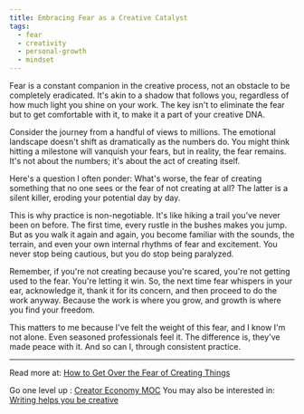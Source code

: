 ```yaml
---
title: Embracing Fear as a Creative Catalyst
tags:
  - fear
  - creativity
  - personal-growth
  - mindset
---
```


Fear is a constant companion in the creative process, not an obstacle to be completely eradicated. It's akin to a shadow that follows you, regardless of how much light you shine on your work. The key isn't to eliminate the fear but to get comfortable with it, to make it a part of your creative DNA.

Consider the journey from a handful of views to millions. The emotional landscape doesn't shift as dramatically as the numbers do. You might think hitting a milestone will vanquish your fears, but in reality, the fear remains. It's not about the numbers; it's about the act of creating itself.

Here's a question I often ponder: What's worse, the fear of creating something that no one sees or the fear of not creating at all? The latter is a silent killer, eroding your potential day by day.

This is why practice is non-negotiable. It's like hiking a trail you've never been on before. The first time, every rustle in the bushes makes you jump. But as you walk it again and again, you become familiar with the sounds, the terrain, and even your own internal rhythms of fear and excitement. You never stop being cautious, but you do stop being paralyzed.

Remember, if you're not creating because you're scared, you're not getting used to the fear. You're letting it win. So, the next time fear whispers in your ear, acknowledge it, thank it for its concern, and then proceed to do the work anyway. Because the work is where you grow, and growth is where you find your freedom.

This matters to me because I've felt the weight of this fear, and I know I'm not alone. Even seasoned professionals feel it. The difference is, they've made peace with it. And so can I, through consistent practice.

----

Read more at: [How to Get Over the Fear of Creating Things](https://blog.nateliason.com/p/how-to-get-over-the-fear-of-creating)

Go one level up : [Creator Economy MOC](Maps/Creator%20Economy%20MOC.md)
You may also be interested in: [Writing helps you be creative](Notes/Writing%20helps%20you%20be%20creative.md)